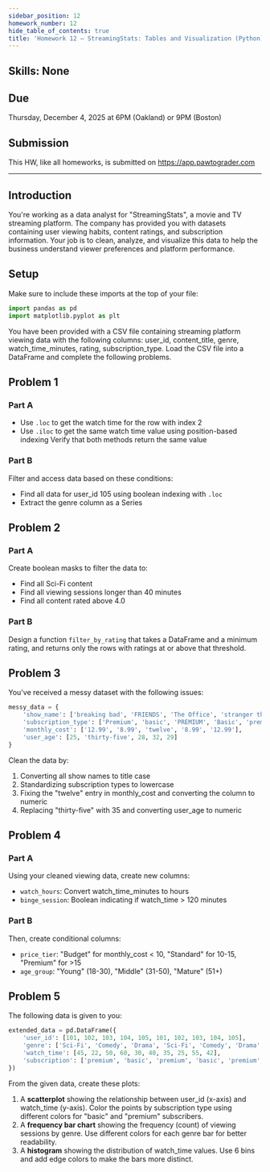 ```yaml
---
sidebar_position: 12
homework_number: 12
hide_table_of_contents: true
title: 'Homework 12 — StreamingStats: Tables and Visualization (Python)'
---
```


## Skills: None

## Due

Thursday, December 4, 2025 at 6PM (Oakland) or 9PM (Boston)

## Submission

This HW, like all homeworks, is submitted on https://app.pawtograder.com

______________________________________________________________________

## Introduction

You're working as a data analyst for "StreamingStats", a movie and TV streaming platform. The company has provided you with datasets containing user viewing habits, content ratings, and subscription information. Your job is to clean, analyze, and visualize this data to help the business understand viewer preferences and platform performance.

## Setup

Make sure to include these imports at the top of your file:

```python
import pandas as pd
import matplotlib.pyplot as plt
```

You have been provided with a CSV file containing streaming platform viewing data with the following columns: user_id, content_title, genre, watch_time_minutes, rating, subscription_type. Load the CSV file into a DataFrame and complete the following problems.

## Problem 1

### Part A

- Use `.loc` to get the watch time for the row with index 2
- Use `.iloc` to get the same watch time value using position-based indexing
  Verify that both methods return the same value

### Part B

Filter and access data based on these conditions:

- Find all data for user_id 105 using boolean indexing with `.loc`
- Extract the genre column as a Series

## Problem 2

### Part A

Create boolean masks to filter the data to:

- Find all Sci-Fi content
- Find all viewing sessions longer than 40 minutes
- Find all content rated above 4.0

### Part B

Design a function `filter_by_rating` that takes a DataFrame and a minimum rating, and returns only the rows with ratings at or above that threshold.

## Problem 3

You've received a messy dataset with the following issues:

```python
messy_data = {
    'show_name': ['breaking bad', 'FRIENDS', 'The Office', 'stranger things', 'Breaking Bad'],
    'subscription_type': ['Premium', 'basic', 'PREMIUM', 'Basic', 'premium'],
    'monthly_cost': ['12.99', '8.99', 'twelve', '8.99', '12.99'],
    'user_age': [25, 'thirty-five', 28, 32, 29]
}
```

Clean the data by:

1. Converting all show names to title case
2. Standardizing subscription types to lowercase
3. Fixing the "twelve" entry in monthly_cost and converting the column to numeric
4. Replacing "thirty-five" with 35 and converting user_age to numeric

## Problem 4

### Part A

Using your cleaned viewing data, create new columns:

- `watch_hours`: Convert watch_time_minutes to hours
- `binge_session`: Boolean indicating if watch_time > 120 minutes

### Part B

Then, create conditional columns:

- `price_tier`: "Budget" for monthly_cost < 10, "Standard" for 10-15, "Premium" for >15
- `age_group`: "Young" (18-30), "Middle" (31-50), "Mature" (51+)

## Problem 5

The following data is given to you:

```python
extended_data = pd.DataFrame({
    'user_id': [101, 102, 103, 104, 105, 101, 102, 103, 104, 105],
    'genre': ['Sci-Fi', 'Comedy', 'Drama', 'Sci-Fi', 'Comedy', 'Drama', 'Sci-Fi', 'Comedy', 'Drama', 'Sci-Fi'],
    'watch_time': [45, 22, 50, 60, 30, 40, 35, 25, 55, 42],
    'subscription': ['premium', 'basic', 'premium', 'basic', 'premium', 'premium', 'basic', 'basic', 'premium', 'basic']
})
```

From the given data, create these plots:

1. A **scatterplot** showing the relationship between user_id (x-axis) and watch_time (y-axis). Color the points by subscription type using different colors for "basic" and "premium" subscribers.
2. A **frequency bar chart** showing the frequency (count) of viewing sessions by genre. Use different colors for each genre bar for better readability.
3. A **histogram** showing the distribution of watch_time values. Use 6 bins and add edge colors to make the bars more distinct.
